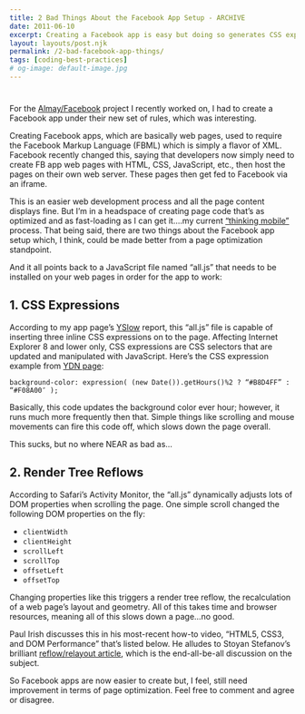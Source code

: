 ```yaml
---
title: 2 Bad Things About the Facebook App Setup - ARCHIVE
date: 2011-06-10
excerpt: Creating a Facebook app is easy but doing so generates CSS expressions and creates page reflows, all of which reduce page optimization
layout: layouts/post.njk
permalink: /2-bad-facebook-app-things/
tags: [coding-best-practices]
# og-image: default-image.jpg
---
```

#

For the [Almay/Facebook][1] project I recently worked on, I had to create a Facebook app under their new set of rules, which was interesting.

 [1]: http://kaidez.com/almay-facebook-page/

Creating Facebook apps, which are basically web pages, used to require the Facebook Markup Language (FBML) which is simply a flavor of XML. Facebook recently changed this, saying that developers now simply need to create FB app web pages with HTML, CSS, JavaScript, etc., then host the pages on their own web server. These pages then get fed to Facebook via an iframe.

This is an easier web development process and all the page content displays fine. But I’m in a headspace of creating page code that’s as optimized and as fast-loading as I can get it….my current [“thinking mobile”][2] process. That being said, there are two things about the Facebook app setup which, I think, could be made better from a page optimization standpoint.

 [2]: http://kaidez.com/mobile-web-development-best-practices-starting-tips/

And it all points back to a JavaScript file named “all.js” that needs to be installed on your web pages in order for the app to work:

## 1. CSS Expressions

According to my app page’s [YSlow][3] report, this “all.js” file is capable of inserting three inline CSS expressions on to the page. Affecting Internet Explorer 8 and lower only, CSS expressions are CSS selectors that are updated and manipulated with JavaScript. Here’s the CSS expression example from [YDN page][4]:

 <pre><code class="language-css">background-color: expression( (new Date()).getHours()%2 ? “#B8D4FF” : “#F08A00″ );</code></pre>

Basically, this code updates the background color ever hour; however, it runs much more frequently then that. Simple things like scrolling and mouse movements can fire this code off, which slows down the page overall.

 [3]: http://developer.yahoo.com/yslow/
 [4]: http://developer.yahoo.com/performance/rules.html#css_expressions

This sucks, but no where NEAR as bad as…

## 2. Render Tree Reflows

According to Safari’s Activity Monitor, the “all.js” dynamically adjusts lots of DOM properties when scrolling the page. One simple scroll changed the following DOM properties on the fly:

*   `clientWidth`
*   `clientHeight`
*   `scrollLeft`
*   `scrollTop`
*   `offsetLeft`
*   `offsetTop`

Changing properties like this triggers a render tree reflow, the recalculation of a web page’s layout and geometry. All of this takes time and browser resources, meaning all of this slows down a page…no good.

Paul Irish discusses this in his most-recent how-to video, “HTML5, CSS3, and DOM Performance” that’s listed below. He alludes to Stoyan Stefanov’s brilliant [reflow/relayout article][5], which is the end-all-be-all discussion on the subject.

 [5]: http://www.phpied.com/rendering-repaint-reflowrelayout-restyle/



So Facebook apps are now easier to create but, I feel, still need improvement in terms of page optimization. Feel free to comment and agree or disagree.